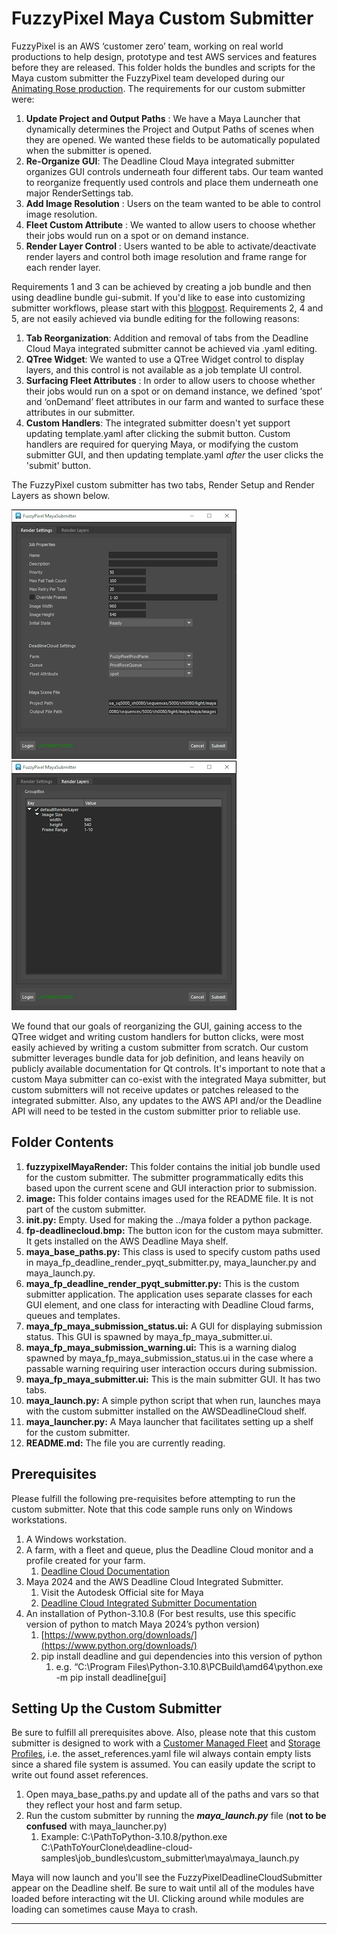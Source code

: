 # FuzzyPixel Maya Custom Submitter

FuzzyPixel is an AWS ‘customer zero’ team, working on real world productions to help design, prototype and test AWS services and features before they are released. This folder holds the bundles and scripts for the Maya custom submitter the FuzzyPixel team developed during our [Animating Rose production](https://www.youtube.com/watch?v=Smr8pB6FJ5w). The requirements for our custom submitter were:

1. **Update Project and Output Paths** : We have a Maya Launcher that dynamically determines the Project and Output Paths of scenes when they are opened. We wanted these fields to be automatically populated when the submitter is opened.
2. **Re-Organize GUI**: The Deadline Cloud Maya integrated submitter organizes GUI controls underneath four different tabs. Our team wanted to reorganize frequently used controls and place them underneath one major RenderSettings tab.
3. **Add Image Resolution** : Users on the team wanted to be able to control image resolution.
4. **Fleet Custom Attribute** : We wanted to allow users to choose whether their jobs would run on a spot or on demand instance.
5. **Render Layer Control** : Users wanted to be able to activate/deactivate render layers and control both image resolution and frame range for each render layer.

Requirements 1 and 3 can be achieved by creating a job bundle and then using deadline bundle gui-submit. If you'd like to ease into customizing submitter workflows, please start with this [blogpost](https://quip-amazon.com/C3NfA3bjnded/Blog-Post). Requirements 2, 4 and 5, are not easily achieved via bundle editing for the following reasons:

1. **Tab Reorganization**: Addition and removal of tabs from the Deadline Cloud Maya integrated submitter cannot be achieved via .yaml editing.
2. **QTree Widget**: We wanted to use a QTree Widget control to display layers, and this control is not available as a job template UI control.
3. **Surfacing Fleet Attributes** : In order to allow users to choose whether their jobs would run on a spot or on demand instance, we defined ‘spot’ and ‘onDemand’ fleet attributes in our farm and wanted to surface these attributes in our submitter.
4. **Custom Handlers**: The integrated submitter doesn't yet support updating template.yaml after clicking the submit button. Custom handlers are required for querying Maya, or modifying the custom submitter GUI, and then updating template.yaml *after* the user clicks the  'submit' button.

The FuzzyPixel custom submitter has two tabs, Render Setup and Render Layers as shown below.

![RenderSettings](image/README/RenderSettings.png)![RenderLayers](image/README/RenderLayers.png)

We found that our goals of reorganizing the GUI, gaining access to the QTree widget and writing custom handlers for button clicks, were most easily achieved by writing a custom submitter from scratch. Our custom submitter leverages bundle data for job definition, and leans heavily on publicly available documentation for Qt controls. It's important to note that a custom Maya submitter can co-exist with the integrated Maya submitter, but custom submitters will not receive updates or patches released to the integrated submitter. Also, any updates to the AWS API and/or the Deadline API will need to be tested in the custom submitter prior to reliable use.

## Folder Contents

1. **fuzzypixelMayaRender:** This folder contains the initial job bundle used for the custom submitter. The submitter programmatically edits this based upon the current scene and GUI interaction prior to submission.
2. **image:** This folder contains images used for the README file. It is not part of the custom submitter.
3. **____init____.py:** Empty. Used for making the ../maya folder a python package.
4. **fp-deadlinecloud.bmp:** The button icon for the custom maya submitter. It gets installed on the AWS Deadline Maya shelf.
5. **maya_base_paths.py:** This class is used to specify custom paths used in maya_fp_deadline_render_pyqt_submitter.py, maya_launcher.py and maya_launch.py.
6. **maya_fp_deadline_render_pyqt_submitter.py:** This is the custom submitter application. The application uses separate classes for each GUI element, and one class for interacting with Deadline Cloud farms, queues and templates.
7. **maya_fp_maya_submission_status.ui:** A GUI for displaying submission status. This GUI is spawned by maya_fp_maya_submitter.ui.
8. **maya_fp_maya_submission_warning.ui:** This is a warning dialog spawned by maya_fp_maya_submission_status.ui in the case where a passable warning requiring user interaction occurs during submission.
9. **maya_fp_maya_submitter.ui:** This is the main submitter GUI. It has two tabs.
10. **maya_launch.py:** A simple python script that when run, launches maya with the custom submitter installed on the AWSDeadlineCloud shelf.
11. **maya_launcher.py:** A Maya launcher that facilitates setting up a shelf for the custom submitter.
12. **README.md:** The file you are currently reading.

## Prerequisites

Please fulfill the following pre-requisites before attempting to run the custom submitter. Note that this code sample runs only on Windows workstations.

1. A Windows workstation.
2. A farm, with a fleet and queue, plus the Deadline Cloud monitor and a profile created for your farm.
   1. [Deadline Cloud Documentation](https://docs.aws.amazon.com/deadline-cloud/latest/userguide/what-is-deadline-cloud.html)
3. Maya 2024 and the AWS Deadline Cloud Integrated Submitter.
   1. Visit the Autodesk Official site for Maya
   2. [Deadline Cloud Integrated Submitter Documentation](https://docs.aws.amazon.com/deadline-cloud/latest/userguide/submitter.html#submitter-installation)
4. An installation of Python-3.10.8  (For best results, use this specific version of python to match Maya 2024’s python version)
   1. [https://www.python.org/downloads/](https://www.python.org/downloads/)
   2. pip install deadline and gui dependencies into this version of python
      1. e.g. “C:\Program Files\Python-3.10.8\PCBuild\amd64\python.exe -m pip install deadline[gui]

## Setting Up the Custom Submitter

Be sure to fulfill all prerequisites above. Also, please note that this custom submitter is designed to work with a [Customer Managed Fleet](https://docs.aws.amazon.com/deadline-cloud/latest/userguide/manage-cmf.html) and [Storage Profiles](https://docs.aws.amazon.com/deadline-cloud/latest/developerguide/storage-profiles-and-path-mapping.html), i.e. the asset_references.yaml file wil always contain empty lists since a shared file system is assumed. You can easily update the script to write out found asset references.

1. Open maya_base_paths.py and update all of the paths and vars so that they reflect your host and farm setup.
2. Run the custom submitter by running the ***maya_launch.py*** file (**not to be confused** with maya_launcher.py)
   1. Example: C:\PathToPython-3.10.8/python.exe C:\PathToYourClone\deadline-cloud-samples\job_bundles\custom_submitter\maya\maya_launch.py

Maya will now launch and you'll see the FuzzyPixelDeadlineCloudSubmitter appear on the Deadline shelf. Be sure to wait until all of the modules have loaded before interacting wit the UI. Clicking around while modules are loading can sometimes cause Maya to crash.

---
